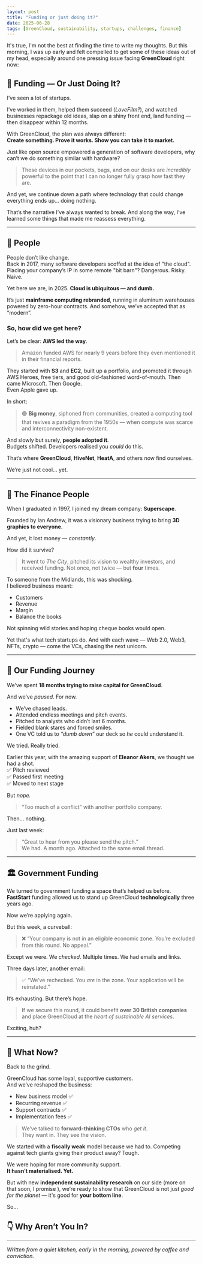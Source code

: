 ```yaml
---
layout: post
title: "Funding or just doing it?"
date: 2025-06-28
tags: [GreenCloud, sustainability, startups, challenges, finance]
---
```


It's true, I'm not the best at finding the time to write my thoughts. But this morning, I was up early and felt compelled to get some of these ideas out of my head, especially around one pressing issue facing **GreenCloud** right now:

## 💸 Funding — Or Just Doing It?

I’ve seen a lot of startups.

I’ve worked in them, helped them succeed (*LoveFilm?*), and watched businesses repackage old ideas, slap on a shiny front end, land funding — then disappear within 12 months.

With GreenCloud, the plan was always different:  
**Create something. Prove it works. Show you can take it to market.**

Just like open source empowered a generation of software developers, why can’t we do something similar with hardware?

> These devices in our pockets, bags, and on our desks are *incredibly* powerful to the point that I can no longer fully grasp how fast they are.

And yet, we continue down a path where technology that could change everything ends up... doing nothing.

That’s the narrative I’ve always wanted to break. And along the way, I’ve learned some things that made me reassess everything.

---

## 👥 People

People don’t like change.  
Back in 2017, many software developers scoffed at the idea of "the cloud". Placing your company’s IP in some remote "bit barn"? Dangerous. Risky. Naive.

Yet here we are, in 2025. **Cloud is ubiquitous — and dumb.**

It’s just **mainframe computing rebranded**, running in aluminum warehouses powered by zero-hour contracts. And somehow, we’ve accepted that as “modern”.

### So, how did we get here?

Let’s be clear: **AWS led the way**.

> Amazon funded AWS for nearly 9 years before they even mentioned it in their financial reports.

They started with **S3** and **EC2**, built up a portfolio, and promoted it through AWS Heroes, free tiers, and good old-fashioned word-of-mouth. Then came Microsoft. Then Google.  
Even Apple gave up.

In short:
> 🟢 **Big money**, siphoned from communities, created a computing tool that revives a paradigm from the 1950s — when compute was scarce and interconnectivity non-existent.

And slowly but surely, **people adopted it**.  
Budgets shifted. Developers realised you *could* do this.

That’s where **GreenCloud**, **HiveNet**, **HeatA**, and others now find ourselves.

We’re just not cool… yet.

---

## 💼 The Finance People

When I graduated in 1997, I joined my dream company: **Superscape**.

Founded by Ian Andrew, it was a visionary business trying to bring **3D graphics to everyone**.

And yet, it lost money — *constantly*.

How did it survive?

> It went to *The City*, pitched its vision to wealthy investors, and received funding. Not once, not twice — but **four** times.

To someone from the Midlands, this was shocking.  
I believed business meant:
- Customers  
- Revenue  
- Margin  
- Balance the books  

Not spinning wild stories and hoping cheque books would open.

Yet that's what tech startups do. And with each wave — Web 2.0, Web3, NFTs, crypto — come the VCs, chasing the next unicorn.

---

## 🧵 Our Funding Journey

We’ve spent **18 months trying to raise capital for GreenCloud**.

And we’ve *paused*. For now.

- We’ve chased leads.
- Attended endless meetings and pitch events.
- Pitched to analysts who didn’t last 6 months.
- Fielded blank stares and forced smiles.
- One VC told us to *“dumb down”* our deck so *he* could understand it.

We tried. Really tried.

Earlier this year, with the amazing support of **Eleanor Akers**, we thought we had a shot.  
✅ Pitch reviewed  
✅ Passed first meeting  
✅ Moved to next stage  

But *nope.*

> “Too much of a conflict” with another portfolio company.

Then... nothing.

Just last week:  
> “Great to hear from you please send the pitch.”  
We had. A month ago. Attached to the same email thread.

---

## 🏛️ Government Funding

We turned to government funding a space that’s helped us before.  
**FastStart** funding allowed us to stand up GreenCloud **technologically** three years ago.

Now we’re applying again.

But this week, a curveball:

> ❌ “Your company is not in an eligible economic zone. You’re excluded from this round. No appeal.”

Except we were. We *checked*. Multiple times. We had emails and links.

Three days later, another email:

> ✅ “We’ve rechecked. You *are* in the zone. Your application will be reinstated.”

It’s exhausting. But there’s hope.

> If we secure this round, it could benefit **over 30 British companies** and place GreenCloud at the *heart of sustainable AI services*.

Exciting, huh?

---

## 🧭 What Now?

Back to the grind.

GreenCloud has some loyal, supportive customers.  
And we’ve reshaped the business:

- New business model ✅  
- Recurring revenue ✅  
- Support contracts ✅  
- Implementation fees ✅  

> We’ve talked to **forward-thinking CTOs** who *get it*.  
They want in. They see the vision.

We started with a **fiscally weak** model because we had to. Competing against tech giants giving their product away? Tough.

We were hoping for more community support.  
**It hasn’t materialised. Yet.**

But with new **independent sustainability research** on our side (more on that soon, I promise ), we’re ready to show that GreenCloud is not just *good for the planet* — it's good for **your bottom line**.

So...

## 👇 Why Aren’t You In?

---

*Written from a quiet kitchen, early in the morning, powered by coffee and conviction.*